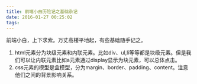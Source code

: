 ```yaml
---
title: 前端小白历险记之基础杂记
date: 2016-01-27 00:25:02
tags:
---
```

前端小白，上下求索。万丈高楼平地起，有些基础随手记之。
<!--more-->
1. html元素分为块级元素和内联元素。比如div、ul,li等等都是块级元素。但是我们可以让内联元素比如a元素通过display显示为块元素，可以总体点击。
2. css元素的模型是盒模型，分为margin、border、padding、content。注意他们之间的背景影响关系。